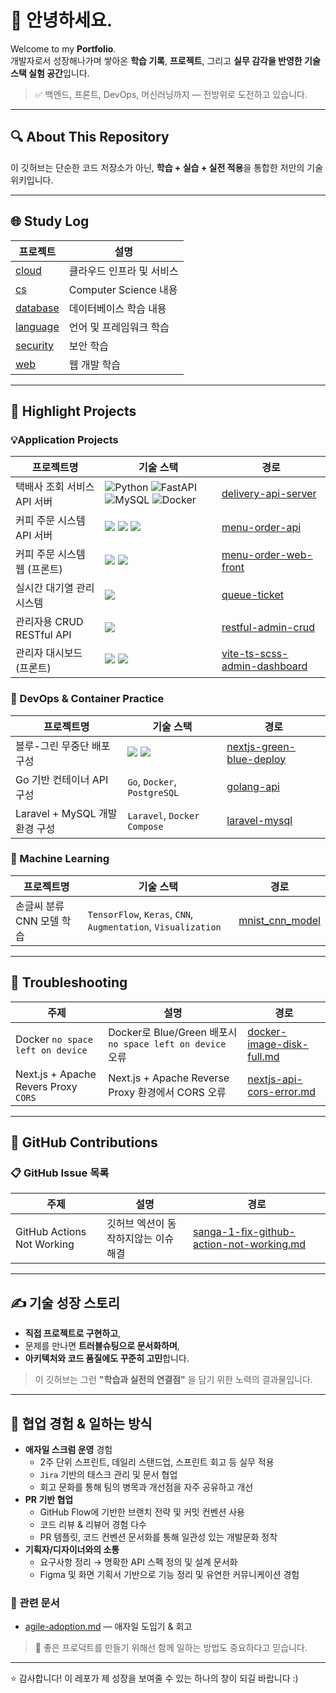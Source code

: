 # 👋 안녕하세요.

Welcome to my **Portfolio**.  
 개발자로서 성장해나가며 쌓아온 **학습 기록**, **프로젝트**, 그리고 **실무 감각을 반영한 기술 스택 실험 공간**입니다.

> ✅ 백엔드, 프론트, DevOps, 머신러닝까지 — 전방위로 도전하고 있습니다.

---

## 🔍 About This Repository

이 깃허브는 단순한 코드 저장소가 아닌, **학습 + 실습 + 실전 적용**을 통합한 저만의 기술 위키입니다.

---

## 🌐 Study Log

| 프로젝트 | 설명 |
|----------|------|
| [cloud](https://github.com/aquaheyday/study-log/tree/main/topics/cloud) | 클라우드 인프라 및 서비스 |
| [cs](https://github.com/aquaheyday/study-log/tree/main/topics/cs) | Computer Science 내용 |
| [database](https://github.com/aquaheyday/study-log/tree/main/topics/database) | 데이터베이스 학습 내용 |
| [language](https://github.com/aquaheyday/study-log/tree/main/topics/language) | 언어 및 프레임워크 학습  |
| [security](https://github.com/aquaheyday/study-log/tree/main/topics/security) | 보안 학습 |
| [web](https://github.com/aquaheyday/study-log/tree/main/topics/web) | 웹 개발 학습 | 

---

## 🚀 Highlight Projects

### 💡Application Projects

| 프로젝트명 | 기술 스택 | 경로 |
|----------|------|-----------|
| 택배사 조회 서비스 API 서버 | ![Python](https://img.shields.io/badge/Python-3.10-blue?logo=python) ![FastAPI](https://img.shields.io/badge/FastAPI-005571?logo=fastapi&logoColor=white) ![MySQL](https://img.shields.io/badge/MySQL-4479A1?logo=mysql&logoColor=white) ![Docker](https://img.shields.io/badge/Docker-2496ED?logo=docker&logoColor=white) | [delivery-api-server](https://github.com/aquaheyday/study-log/tree/main/projects/application/delivery-api-server) |
| 커피 주문 시스템 API 서버 | <img src="https://img.shields.io/badge/nginx-009639?style=for-the-badge&logo=nginx&logoColor=white"> <img src="https://img.shields.io/badge/laravel-FF2D20?style=for-the-badge&logo=laravel&logoColor=white"> <img src="https://img.shields.io/badge/mysql-4479A1?style=for-the-badge&logo=mysql&logoColor=white"> | [menu-order-api](https://github.com/aquaheyday/study-log/tree/main/projects/application/menu-order-api) |
| 커피 주문 시스템 웹 (프론트) | <img src="https://img.shields.io/badge/nginx-009639?style=for-the-badge&logo=nginx&logoColor=white"> <img src="https://img.shields.io/badge/flutter-02569B?style=for-the-badge&logo=flutter&logoColor=white"> | [menu-order-web-front](https://github.com/aquaheyday/study-log/tree/main/projects/application/menu-order-web-front) |
| 실시간 대기열 관리 시스템 | <img src="https://img.shields.io/badge/laravel-FF2D20?style=for-the-badge&logo=laravel&logoColor=white"> | [queue-ticket](https://github.com/aquaheyday/study-log/tree/main/projects/application/queue-ticket) |
| 관리자용 CRUD RESTful API | <img src="https://img.shields.io/badge/go-00ADD8?style=for-the-badge&logo=go&logoColor=white"> | [restful-admin-crud](https://github.com/aquaheyday/study-log/tree/main/projects/application/restful-admin-crud) |
| 관리자 대시보드 (프론트) | <img src="https://img.shields.io/badge/react-61DAFB?style=for-the-badge&logo=react&logoColor=white"> <img src="https://img.shields.io/badge/typescript-3178C6?style=for-the-badge&logo=typescript&logoColor=white"> | [vite-ts-scss-admin-dashboard](https://github.com/aquaheyday/study-log/tree/main/projects/application/vite-ts-scss-admin-dashboard) |

### 🐳 DevOps & Container Practice

| 프로젝트명 | 기술 스택 | 경로 |
|----------|------|-----------|
| 블루-그린 무중단 배포 구성 | <img src="https://img.shields.io/badge/docker-2496ED?style=for-the-badge&logo=docker&logoColor=white"> <img src="https://img.shields.io/badge/nginx-009639?style=for-the-badge&logo=nginx&logoColor=white"> | [nextjs-green-blue-deploy](https://github.com/aquaheyday/study-log/tree/main/projects/docker/nextjs-green-blue-deploy) |
| Go 기반 컨테이너 API 구성 | `Go`, `Docker`, `PostgreSQL` | [golang-api](https://github.com/aquaheyday/study-log/tree/main/projects/docker/golang-api) |
| Laravel + MySQL 개발 환경 구성 | `Laravel`, `Docker Compose` | [laravel-mysql](https://github.com/aquaheyday/study-log/tree/main/projects/docker/laravel-mysql) |

### 🤖 Machine Learning

| 프로젝트명 | 기술 스택 | 경로 |
|----------|------|-----------|
| 손글씨 분류 CNN 모델 학습 | `TensorFlow`, `Keras`, `CNN`, `Augmentation`, `Visualization` | [mnist_cnn_model](https://github.com/aquaheyday/study-log/tree/main/projects/machine-learning/mnist_cnn_model) |

---

## 🧯 Troubleshooting

| 주제 | 설명 | 경로 |
|----------|------|-----------|
| Docker `no space left on device` | Docker로 Blue/Green 배포시 `no space left on device` 오류 | [docker-image-disk-full.md](./docker/docker-image-disk-full.md) |
| Next.js + Apache Revers Proxy `CORS` | Next.js + Apache Reverse Proxy 환경에서 CORS 오류 | [nextjs-api-cors-error.md](./nextjs/nextjs-api-cors-error.md) |

---

## 📝 GitHub Contributions

### 📋 GitHub Issue 목록

| 주제 | 설명 | 경로 |
|---|---|---|
| GitHub Actions Not Working | 깃허브 엑션이 동작하지않는 이슈 해결 | [sanga-1-fix-github-action-not-working.md](./issues/sanga-1-fix-github-action-not-working.md) |

---

## ✍ 기술 성장 스토리

- **직접 프로젝트로 구현하고**,  
- 문제를 만나면 **트러블슈팅으로 문서화하며**,  
- **아키텍처와 코드 품질에도 꾸준히 고민**합니다.

> 이 깃허브는 그런 **"학습과 실전의 연결점"** 을 담기 위한 노력의 결과물입니다.

---

## 🤝 협업 경험 & 일하는 방식

- **애자일 스크럼 운영** 경험
  - 2주 단위 스프린트, 데일리 스탠드업, 스프린트 회고 등 실무 적용
  - `Jira` 기반의 태스크 관리 및 문서 협업
  - 회고 문화를 통해 팀의 병목과 개선점을 자주 공유하고 개선
- **PR 기반 협업**
  - GitHub Flow에 기반한 브랜치 전략 및 커밋 컨벤션 사용
  - 코드 리뷰 & 리뷰어 경험 다수
  - PR 템플릿, 코드 컨벤션 문서화를 통해 일관성 있는 개발문화 정착
- **기획자/디자이너와의 소통**
  - 요구사항 정리 → 명확한 API 스펙 정의 및 설계 문서화
  - Figma 및 화면 기획서 기반으로 기능 정리 및 유연한 커뮤니케이션 경험

### 📂 관련 문서

- [agile-adoption.md](https://github.com/aquaheyday/reflection-log/tree/main/2025/agile-adoption.md) — 애자일 도입기 & 회고

> 💬 좋은 프로덕트를 만들기 위해선 함께 일하는 방법도 중요하다고 믿습니다.

---

⭐️ 감사합니다! 이 레포가 제 성장을 보여줄 수 있는 하나의 창이 되길 바랍니다 :)
